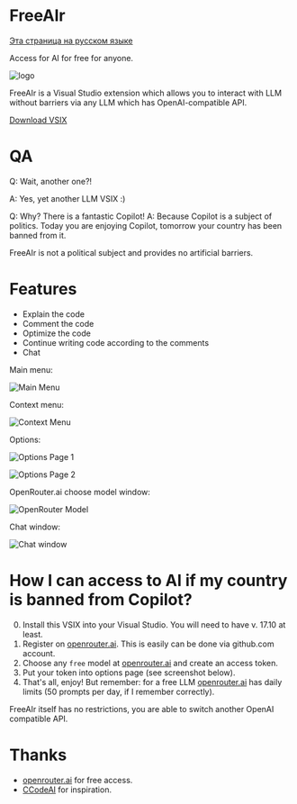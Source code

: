 # FreeAIr

[Эта страница на русском языке](https://translate.google.com/translate?sl=en&tl=ru&hl=en&u=https://github.com/lsoft/FreeAIr&client=webapp)

Access for AI for free for anyone.

![logo](https://raw.githubusercontent.com/lsoft/FreeAIr/main/logo.png)

FreeAIr is a Visual Studio extension which allows you to interact with LLM without barriers via any LLM which has OpenAI-compatible API.

[Download VSIX](https://marketplace.visualstudio.com/items?itemName=lsoft.FreeAIr)

# QA

Q: Wait, another one?!

A: Yes, yet another LLM VSIX :)


Q: Why? There is a fantastic Copilot!
A: Because Copilot is a subject of politics. Today you are enjoying Copilot, tomorrow your country has been banned from it.

FreeAIr is not a political subject and provides no artificial barriers.

# Features

- Explain the code
- Comment the code
- Optimize the code
- Continue writing code according to the comments
- Chat

Main menu:

![Main Menu](https://raw.githubusercontent.com/lsoft/FreeAIr/main/mainmenu.png)

Context menu:

![Context Menu](https://raw.githubusercontent.com/lsoft/FreeAIr/main/contextmenu.png)

Options:

![Options Page 1](https://raw.githubusercontent.com/lsoft/FreeAIr/main/apipage.png)

![Options Page 2](https://raw.githubusercontent.com/lsoft/FreeAIr/main/reponsepage.png)

OpenRouter.ai choose model window:

![OpenRouter Model](https://raw.githubusercontent.com/lsoft/FreeAIr/main/openroutermodelpng.png)

Chat window:

![Chat window](https://raw.githubusercontent.com/lsoft/FreeAIr/main/chatwindow.png)


# How I can access to AI if my country is banned from Copilot?

0. Install this VSIX into your Visual Studio. You will need to have v. 17.10 at least.
1. Register on [openrouter.ai](openrouter.ai). This is easily can be done via github.com account.
2. Choose any `free` model at [openrouter.ai](openrouter.ai) and create an access token.
3. Put your token into options page (see screenshot below).
4. That's all, enjoy! But remember: for a free LLM [openrouter.ai](openrouter.ai) has daily limits (50 prompts per day, if I remember correctly).

FreeAIr itself has no restrictions, you are able to switch another OpenAI compatible API.

# Thanks

- [openrouter.ai](openrouter.ai) for free access.
- [CCodeAI](https://github.com/TimChen44/CCodeAI) for inspiration.
